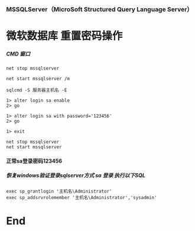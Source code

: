 ### MSSQLServer（MicroSoft Structured Query Language Server）
# 微软数据库 重置密码操作
##### CMD 窗口

	net stop mssqlserver
	
	net start mssqlserver /m
	
	sqlcmd -S 服务器主机名 -E
	
	1> alter login sa enable
	2> go
	
	1> alter login sa with password='123456'
	2> go
	
	1> exit
	
	net stop mssqlserver
	net start mssqlserver

#### 正常sa登录密码123456	

#####	恢复windows验证登录sqlserver方式 sa 登录  执行以下SQL
	exec sp_grantlogin '主机名\Administrator'
	exec sp_addsrvrolemember '主机名\Administrator','sysadmin'
#
#	End
	
	
	